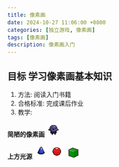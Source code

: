 ```yaml
---
title: 像素画
date: 2024-10-27 11:06:00 +0800
categories: [独立游戏, 像素画]
tags: [像素画]
description: 像素画入门
---
```

## 目标  学习像素画基本知识
 
1) 方法:  阅读入门书籍
2) 合格标准: 完成课后作业 
3) 教学:  


**简陋的像素画**
![简陋像素画](/_posts/独立游戏/练习/1.png)

**上方光源**
![圆锥](/_posts/独立游戏/练习/up-zui.png)
![球](/_posts/独立游戏/练习/up-circle.png)
![立方体](/_posts/独立游戏/练习/up-box.png)
